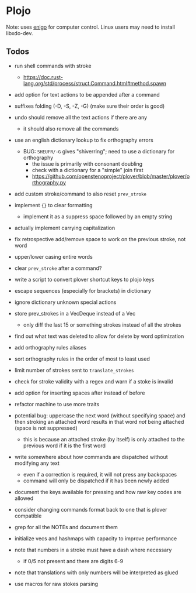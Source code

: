# Plojo

Note: uses [enigo](https://crates.io/crates/enigo) for computer control. Linux
users may need to install libxdo-dev.

## Todos

- run shell commands with stroke
  - https://doc.rust-lang.org/std/process/struct.Command.html#method.spawn
- add option for text actions to be appended after a command
- suffixes folding (-D, -S, -Z, -G) (make sure their order is good)
- undo should remove all the text actions if there are any
  - it should also remove all the commands

- use an english dictionary lookup to fix orthography errors
  - BUG: `SHEUFR/-G` gives "shiverring"; need to use a dictionary for orthography
    - the issue is primarily with consonant doubling
    - check with a dictionary for a "simple" join first
    - https://github.com/openstenoproject/plover/blob/master/plover/orthography.py
- add custom stroke/command to also reset `prev_stroke`
- implement `{}` to clear formatting
  - implement it as a suppress space followed by an empty string
- actually implement carrying capitalization
- fix retrospective add/remove space to work on the previous stroke, not word
- upper/lower casing entire words
- clear `prev_stroke` after a command?
- write a script to convert plover shortcut keys to plojo keys

- escape sequences (especially for brackets) in dictionary
- ignore dictionary unknown special actions
- store prev_strokes in a VecDeque instead of a Vec
  - only diff the last 15 or something strokes instead of all the strokes
- find out what text was deleted to allow for delete by word optimization
- add orthography rules aliases
- sort orthography rules in the order of most to least used
- limit number of strokes sent to `translate_strokes`
- check for stroke validity with a regex and warn if a stoke is invalid
- add option for inserting spaces after instead of before
- refactor machine to use more traits
- potential bug: uppercase the next word (without specifying space) and then
  stroking an attached word results in that word *not* being attached (space is
  not suppressed)
  - this is because an attached stroke (by itself) is only attached to the
    previous word if it is the first word
- write somewhere about how commands are dispatched without modifying any text
  - even if a correction is required, it will not press any backspaces
  - command will only be dispatched if it has been newly added
- document the keys available for pressing and how raw key codes are allowed
- consider changing commands format back to one that is plover compatible
- grep for all the NOTEs and document them
- initialize vecs and hashmaps with capacity to improve performance
- note that numbers in a stroke must have a dash where necessary
  - if 0/5 not present and there are digits 6-9
- note that translations with only numbers will be interpreted as glued
- use macros for raw stokes parsing
